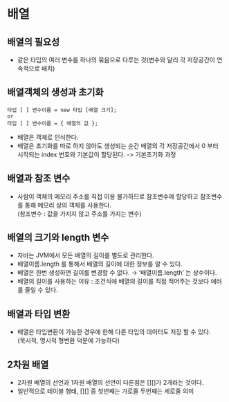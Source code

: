 # 배열
## 배열의 필요성
- 같은 타입의 여러 변수를 하나의 묶음으로 다루는 것(변수와 달리 각 저장공간이 연속적으로 배치)

## 배열객체의 생성과 초기화 

```
타입 [ ] 변수이름 = new 타입 [배열 크기];
or
타입 [ ] 변수이름 = { 배열의 값 };
```
- 배열은 객체로 인식한다.
- 배열은 초기화를 따로 하지 않아도 생성되는 순간 배열의 각 저장공간에서 0 부터 시작되는 index 번호와 기본값이 할당된다. -> 기본초기화 과정

## 배열과 참조 변수
- 사람이 객체의 메모리 주소를 직접 이용 불가하므로 
  참조변수에 할당하고 참조변수를 통해 메모리 상의 객체를 사용한다.  
  (참조변수 : 값을 가지지 않고 주소를 가지는 변수) 

## 배열의 크기와 length 변수
- 자바는 JVM에서 모든 배열의 길이를 별도로 관리한다.
- 배열이름.length 를 통해서 배열의 길이에 대한 정보를 알 수 있다.
- 베열은 한번 생성하면 길이를 변경할 수 없다. → ‘배열이름.length’ 는 상수이다.
- 배열의 길이를 사용하는 이유 : 조건식에 배열의 길이를 직접 적어주는 것보다 에러를 줄일 수 있다.

## 배열과 타입 변환

- 배열은 타입변환이 가능한 경우에 한해 다른 타입의 데이터도 저장 할 수 있다.  
(묵시적, 명시적 형변환 덕분에 가능하다)


## 2차원 배열
- 2차원 배열의 선언과 1차원 배열의 선언이 다른점은 [][]가 2개라는 것이다.
- 일반적으로 테이블 형태, [][] 중 첫번째는 가로줄 두번쨰는 세로줄 의미
